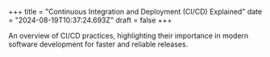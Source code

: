 +++
title = "Continuous Integration and Deployment (CI/CD) Explained"
date = "2024-08-19T10:37:24.693Z"
draft = false
+++

  An overview of CI/CD practices, highlighting their importance in modern software development for faster and reliable releases.
        